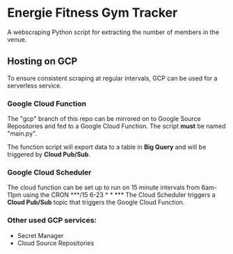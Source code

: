 # Energie Fitness Gym Tracker
A webscraping Python script for extracting the number of members in the venue.

## Hosting on GCP
To ensure consistent scraping at regular intervals, GCP can be used for a serverless service.

### Google Cloud Function
The "gcp" branch of this repo can be mirrored on to Google Source Repositories and fed to a Google Cloud Function.
The script **must** be named "main.py".

The function script will export data to a table in **Big Query** and will be triggered by **Cloud Pub/Sub**.

### Google Cloud Scheduler
The cloud function can be set up to run on 15 minute intervals from 6am-11pm using the CRON ***/15 6-23 * * ***
The Cloud Scheduler triggers a **Cloud Pub/Sub** topic that triggers the Google Cloud Function.


### Other used GCP services:
* Secret Manager
* Cloud Source Repositories